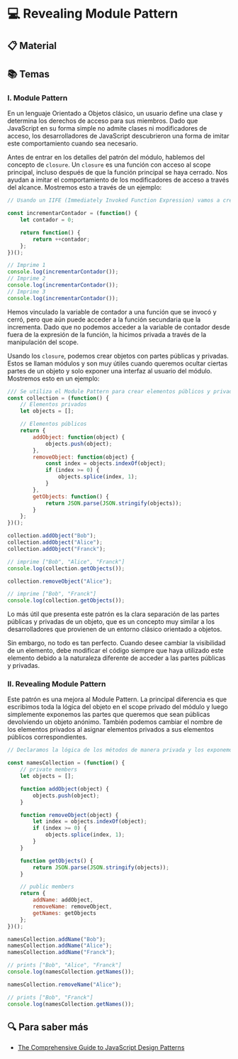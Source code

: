 # :computer: Revealing Module Pattern

## :clipboard: Material

## :books: Temas

### I. Module Pattern

En un lenguaje Orientado a Objetos clásico, un usuario define una clase y determina los derechos de acceso para sus miembros. Dado que JavaScript en su forma simple no admite clases ni modificadores de acceso, los desarrolladores de JavaScript descubrieron una forma de imitar este comportamiento cuando sea necesario.

Antes de entrar en los detalles del patrón del módulo, hablemos del concepto de ```closure```. Un ```closure``` es una función con acceso al scope principal, incluso después de que la función principal se haya cerrado. Nos ayudan a imitar el comportamiento de los modificadores de acceso a través del alcance. Mostremos esto a través de un ejemplo:

```js
// Usando un IIFE (Immediately Invoked Function Expression) vamos a crear una variable privada llamada contador

const incrementarContador = (function() {
    let contador = 0;

    return function() {
        return ++contador;
    };
})();

// Imprime 1
console.log(incrementarContador());
// Imprime 2
console.log(incrementarContador());
// Imprime 3
console.log(incrementarContador());
```

Hemos vinculado la variable de contador a una función que se invocó y cerró, pero que aún puede acceder a la función secundaria que la incrementa. Dado que no podemos acceder a la variable de contador desde fuera de la expresión de la función, la hicimos privada a través de la manipulación del scope.

Usando los ```closure```, podemos crear objetos con partes públicas y privadas. Estos se llaman módulos y son muy útiles cuando queremos ocultar ciertas partes de un objeto y solo exponer una interfaz al usuario del módulo. Mostremos esto en un ejemplo:

```js
/// Se utiliza el Module Pattern para crear elementos públicos y privados
const collection = (function() {
    // Elementos privados
    let objects = [];

    // Elementos públicos
    return {
        addObject: function(object) {
            objects.push(object);
        },
        removeObject: function(object) {
            const index = objects.indexOf(object);
            if (index >= 0) {
                objects.splice(index, 1);
            }
        },
        getObjects: function() {
            return JSON.parse(JSON.stringify(objects));
        }
    };
})();

collection.addObject("Bob");
collection.addObject("Alice");
collection.addObject("Franck");

// imprime ["Bob", "Alice", "Franck"]
console.log(collection.getObjects());

collection.removeObject("Alice");

// imprime ["Bob", "Franck"]
console.log(collection.getObjects());
```

Lo más útil que presenta este patrón es la clara separación de las partes públicas y privadas de un objeto, que es un concepto muy similar a los desarrolladores que provienen de un entorno clásico orientado a objetos.

Sin embargo, no todo es tan perfecto. Cuando desee cambiar la visibilidad de un elemento, debe modificar el código siempre que haya utilizado este elemento debido a la naturaleza diferente de acceder a las partes públicas y privadas.

### II. Revealing Module Pattern

Este patrón es una mejora al Module Pattern. La principal diferencia es que escribimos toda la lógica del objeto en el scope privado del módulo y luego simplemente exponemos las partes que queremos que sean públicas devolviendo un objeto anónimo. También podemos cambiar el nombre de los elementos privados al asignar elementos privados a sus elementos públicos correspondientes.

```js
// Declaramos la lógica de los métodos de manera privada y los exponemos usando un objeto anónimo. Al exponerlos, creamos elementos públicos mapeando los elementos privados correspondientes

const namesCollection = (function() {
    // private members
    let objects = [];

    function addObject(object) {
        objects.push(object);
    }

    function removeObject(object) {
        let index = objects.indexOf(object);
        if (index >= 0) {
            objects.splice(index, 1);
        }
    }

    function getObjects() {
        return JSON.parse(JSON.stringify(objects));
    }

    // public members
    return {
        addName: addObject,
        removeName: removeObject,
        getNames: getObjects
    };
})();

namesCollection.addName("Bob");
namesCollection.addName("Alice");
namesCollection.addName("Franck");

// prints ["Bob", "Alice", "Franck"]
console.log(namesCollection.getNames());

namesCollection.removeName("Alice");

// prints ["Bob", "Franck"]
console.log(namesCollection.getNames());
```

## :mag: Para saber más

- [The Comprehensive Guide to JavaScript Design Patterns](https://www.toptal.com/javascript/comprehensive-guide-javascript-design-patterns)